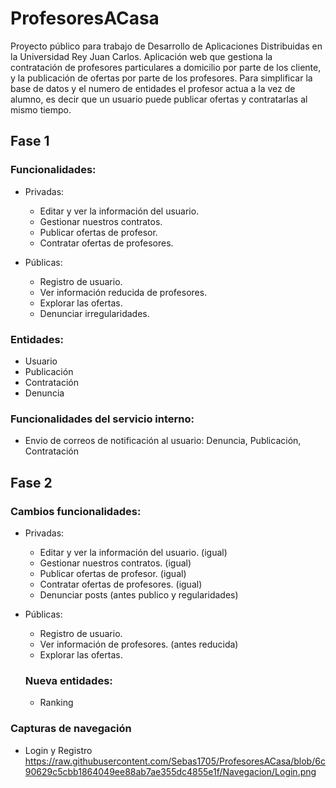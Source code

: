 # ProfesoresACasa

Proyecto público para trabajo de Desarrollo de Aplicaciones Distribuidas en la Universidad Rey Juan Carlos. Aplicación web que gestiona la contratación de profesores particulares a domicilio por parte de los cliente, y la publicación de ofertas por parte de los profesores. Para simplificar la base de datos y el numero de entidades el profesor actua a la vez de alumno, es decir que un usuario puede publicar ofertas y contratarlas al mismo tiempo.

## Fase 1 

### Funcionalidades:
* Privadas:
  - Editar y ver la información del usuario.
  - Gestionar nuestros contratos.
  - Publicar ofertas de profesor.
  - Contratar ofertas de profesores.

* Públicas:
  - Registro de usuario.
  - Ver información reducida de profesores.
  - Explorar las ofertas.
  - Denunciar irregularidades.


### Entidades:
- Usuario
- Publicación
- Contratación
- Denuncia

### Funcionalidades del servicio interno:
- Envio de correos de notificación al usuario: Denuncia, Publicación, Contratación

## Fase 2

### Cambios funcionalidades:
* Privadas:
  - Editar y ver la información del usuario. (igual)
  - Gestionar nuestros contratos. (igual)
  - Publicar ofertas de profesor. (igual)
  - Contratar ofertas de profesores. (igual)
  - Denunciar posts (antes publico y regularidades)

* Públicas:
  - Registro de usuario.
  - Ver información de profesores. (antes reducida)
  - Explorar las ofertas.
  
  ### Nueva entidades:
  - Ranking


### Capturas de navegación
* Login y Registro
https://raw.githubusercontent.com/Sebas1705/ProfesoresACasa/blob/6c90629c5cbb1864049ee88ab7ae355dc4855e1f/Navegacion/Login.png

